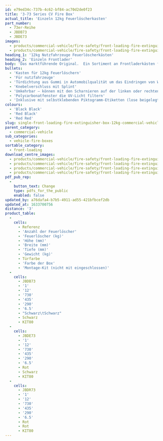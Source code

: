 ```yaml
---
id: e79ed34c-737b-4c62-bf84-ac70d2de0f23
title: '3-73 Series CV Fire Box'
actual_title: 'Einzeln 12kg Feuerlöscherkasten'
part_number:
  - 73er-Reihe
  - JBDB73
  - JBDE73
images:
  - products/commercial-vehicle/fire-safety/front-loading-fire-extinguisher-boxes/73/images-lr/Product_Image_776x776_(518x518_focus_area)-JBDE73_01.jpg
  - products/commercial-vehicle/fire-safety/front-loading-fire-extinguisher-boxes/73/images-lr/Product_Image_776x776_(518x518_focus_area)-JBDE73_02.jpg
heading_1: '12kg Nutzfahrzeuge Feuerlöscherkästen'
heading_2: 'Einzeln Frontlader'
body: 'Das marktführende Original.  Ein Sortiment an Frontladerkästen für Feuerlöscher, die beim Notfall einen schnellen Zugriff erlauben.'
bullets:
  - 'Kasten für 12kg Feuerlöschern'
  - 'Für nutzfahrzeuge'
  - 'Türdichtung aus Gummi in Automobilqualität um das Eindringen von Wasser und Staub zu verhindern'
  - 'Knebelverschluss mit Splint'
  - 'Umkehrbar – können mit den Scharnieren auf der linken oder rechten Seite montiert werden'
  - 'Polycarbonatfenster die UV-Licht filtern'
  - 'Inklusive mit selbstklebenden Piktogramm-Etiketten (lose beigelegt)'
colours:
  - 'Black Black'
  - 'Red Black'
  - 'Red Red'
slug: single-front-loading-fire-extinguisher-box-12kg-commercial-vehicle
parent_category:
  - commercial-vehicle
sub_categories:
  - vehicle-fire-boxes
sortable_category:
  - front-loading
download_centre_images:
  - products/commercial-vehicle/fire-safety/front-loading-fire-extinguisher-boxes/73/images-hr/JBDE73_001.jpg
  - products/commercial-vehicle/fire-safety/front-loading-fire-extinguisher-boxes/73/images-hr/JBDE73_002.jpg
  - products/commercial-vehicle/fire-safety/front-loading-fire-extinguisher-boxes/73/images-hr/JBDE73_003.jpg
  - products/commercial-vehicle/fire-safety/front-loading-fire-extinguisher-boxes/73/images-hr/JBDE73_004.jpg
pdf_pub_rep:
  -
    button_text: Change
    type: pdfs_for_the_public
    enabled: false
updated_by: a76dafa4-b7b5-4911-ad55-421bfbcef2db
updated_at: 1633700756
distance: '3'
product_table:
  -
    cells:
      - Referenz
      - 'Anzahl der Feuerlöscher'
      - 'Feuerlöscher (kg)'
      - 'Höhe (mm)'
      - 'Breite (mm)'
      - 'Tiefe (mm)'
      - 'Gewicht (kg)'
      - Türfarbe
      - 'Farbe der Box'
      - 'Montage-Kit (nicht mit eingeschlossen)'
  -
    cells:
      - JBDB73
      - '1'
      - '12'
      - '730'
      - '435'
      - '290'
      - '6.5'
      - "Schwarz\tSchwarz"
      - Schwarz
      - KIT80
  -
    cells:
      - JBDE73
      - '1'
      - '12'
      - '730'
      - '435'
      - '290'
      - '6.5'
      - Rot
      - Schwarz
      - KIT80
  -
    cells:
      - JBDR73
      - '1'
      - '12'
      - '730'
      - '435'
      - '290'
      - '6.5'
      - Rot
      - Rot
      - KIT80
---
```

